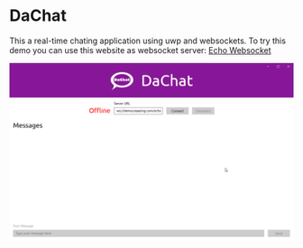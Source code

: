 ﻿# DaChat


This a real-time chating application using uwp and websockets.
To try this demo you can use this website as websocket server:
[Echo Websocket](ws://demos.kaazing.com/echo)

![Alt Text](DaChat.UWP/Assets/demo.gif)
